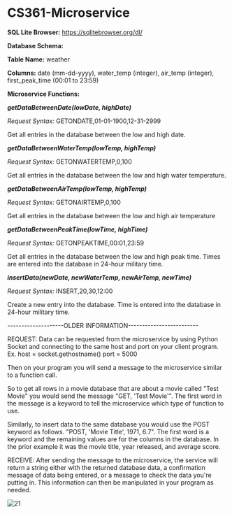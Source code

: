 # CS361-Microservice

**SQL Lite Browser:**
https://sqlitebrowser.org/dl/

**Database Schema:**

**Table Name:** weather

**Columns:** date (mm-dd-yyyy), water_temp (integer), air_temp (integer), first_peak_time (00:01 to 23:59)

**Microservice Functions:**

_**getDataBetweenDate(lowDate, highDate)**_

_Request Syntax:_ GETONDATE,01-01-1900,12-31-2999

Get all entries in the database between the low and high date.

_**getDataBetweenWaterTemp(lowTemp, highTemp)**_

_Request Syntax:_ GETONWATERTEMP,0,100

Get all entries in the database between the low and high water temperature.

**_getDataBetweenAirTemp(lowTemp, highTemp)_**

_Request Syntax:_ GETONAIRTEMP,0,100

Get all entries in the database between the low and high air temperature

_**getDataBetweenPeakTime(lowTime, highTime)**_

_Request Syntax:_ GETONPEAKTIME,00:01,23:59

Get all entries in the database between the low and high peak time. Times are entered into the database in 24-hour military time.

_**insertData(newDate, newWaterTemp, newAirTemp, newTime)**_

_Request Syntax:_ INSERT,20,30,12:00

Create a new entry into the database. Time is entered into the database in 24-hour military time.



--------------------OLDER INFORMATION-------------------------

REQUEST:
Data can be requested from the microservice by using Python Socket and connecting to the same host and port on your client program.
Ex. host = socket.gethostname() port = 5000

Then on your program you will send a message to the microservice similar to a function call.

So to get all rows in a movie database that are about a movie called "Test Movie" you would send the message "GET, 'Test Movie'". The first word in the message is a keyword to tell the microservice which type of function to use.

Similarly, to insert data to the same database you would use the POST keyword as follows. "POST, 'Movie Title', 1971, 6.7". The first word is a keyword and the remaining values are for the columns in the database. In the prior example it was the movie title, year released, and average score.

RECEIVE:
After sending the message to the microservice, the service will return a string either with the returned database data, a confirmation message of data being entered, or a message to check the data you're putting in. This information can then be manipulated in your program as needed.

![21](https://user-images.githubusercontent.com/71803404/199147555-8dcf3ccd-a9df-437e-92fe-b188be9f489a.PNG)
